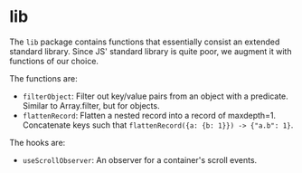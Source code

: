 # lib

The `lib` package contains functions that essentially consist an extended standard
library. Since JS' standard library is quite poor, we augment it with functions
of our choice.

The functions are:

- `filterObject`: Filter out key/value pairs from an object with a predicate.
  Similar to Array.filter, but for objects.
- `flattenRecord`: Flatten a nested record into a record of maxdepth=1.
  Concatenate keys such that `flattenRecord({a: {b: 1}}) -> {"a.b": 1}`.

The hooks are:

- `useScrollObserver`: An observer for a container's scroll events.

